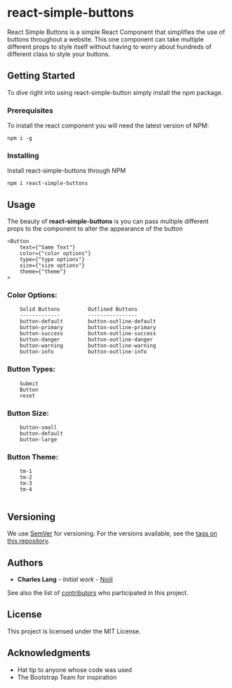 # react-simple-buttons

React Simple Buttons is a simple React Component that simplifies the use of buttons throughout a website. This one component can take multiple different props to style itself without having to worry about hundreds of different class to style your buttons.

## Getting Started

To dive right into using react-simple-button simply install the npm package.

### Prerequisites

To install the react component you will need the latest version of NPM:

```
npm i -g
```

### Installing

Install react-simple-buttons through NPM

```
npm i react-simple-buttons
```

## Usage

The beauty of **react-simple-buttons** is you can pass multiple different props to the component to alter the appearance of the button

```
<Button 
    text={"Same Text"} 
    color={"color options"} 
    type={"type options"} 
    size={"size options"} 
    theme={"theme"}
>
```

### Color Options:
```
    Solid Buttons         Outlined Buttons
    -------------         ----------------
    button-default        button-outline-default
    button-primary        button-outline-primary
    button-success        button-outline-success
    button-danger         button-outline-danger
    button-warning        button-outline-warning
    button-info           button-outline-info
```

### Button Types:
```
    Submit
    Button
    reset
```

### Button Size:
```
    button-small
    button-default
    button-large
```

### Button Theme:
```
    tm-1
    tm-2
    tm-3
    tm-4
    
```

## Versioning

We use [SemVer](http://semver.org/) for versioning. For the versions available, see the [tags on this repository](https://github.com/Nojil/react-simple-buttons/tags). 

## Authors

* **Charles Lang** - *Initial work* - [Nojil](https://github.com/Nojil)

See also the list of [contributors](https://github.com/Nojil/react-simple-buttons) who participated in this project.

## License

This project is licensed under the MIT License.

## Acknowledgments

* Hat tip to anyone whose code was used
* The Bootstrap Team for inspiration
